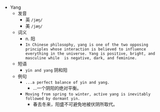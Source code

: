 - Yang
  - 发音
    - 英 `/jæŋ/`
    - 美 `/jæŋ/`
  - 词义
    - n. 阳
    - `In Chinese philosophy, yang is one of the two opposing principles whose interaction is believed to influence everything in the universe. Yang is positive, bright, and masculine while  is negative, dark, and feminine. `
  - 短语
    - `yin and yang` 阴和阳 
  - 例句
    - `...a perfect balance of yin and yang.`
      - ...一个阴阳的绝对平衡。
    - `Moving from spring to winter, active yang is inevitably followed by dormant yin.`
      - 春去冬来，阳盛不可避免地被伏阴所取代。

